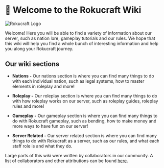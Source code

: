 # 👋 Welcome to the Rokucraft Wiki

![Rokucraft Logo](https://s3.amazonaws.com/files.enjin.com/765924/enjin_banner_new.png)

Welcome! Here you will be able to find a variety of information about our server, such as nation lore, gameplay tutorials and our rules. We hope that this wiki will help you find a whole bunch of interesting information and help you along your Rokucraft journey.

<h2><h2>Our wiki sections</h2></h2>

* **Nations -** Our nations section is where you can find many things to do with each individual nation, such as legal systems, how to master elements in roleplay and more!

* **Roleplay -** Our roleplay section is where you can find many things to do with how roleplay works on our server, such as roleplay guides, roleplay rules and more!

* **Gameplay -** Our gameplay section is where you can find many things to do with Rokucraft gameplay, such as bending, how to make money and more ways to have fun on our server!

* **Server Related -** Our server related section is where you can find many things to do with Rokucraft as a server, such as our rules, and what each staff role is and what they do.

Large parts of this wiki were written by collaborators in our community. A list of collaborators and other attributions can be found [here](attributions.md).
